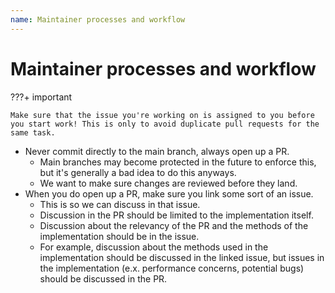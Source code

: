 ```yaml
---
name: Maintainer processes and workflow
---
```


# Maintainer processes and workflow

???+ important

    Make sure that the issue you're working on is assigned to you before you start work! This is only to avoid duplicate pull requests for the same task.

- Never commit directly to the main branch, always open up a PR.
  - Main branches may become protected in the future to enforce this, but it's generally a bad idea to do this anyways.
  - We want to make sure changes are reviewed before they land.
- When you do open up a PR, make sure you link some sort of an issue.
  - This is so we can discuss in that issue.
  - Discussion in the PR should be limited to the implementation itself.
  - Discussion about the relevancy of the PR and the methods of the implementation should be in the issue.
  - For example, discussion about the methods used in the implementation should be discussed in the linked issue, but issues in the implementation (e.x. performance concerns, potential bugs) should be discussed in the PR.
